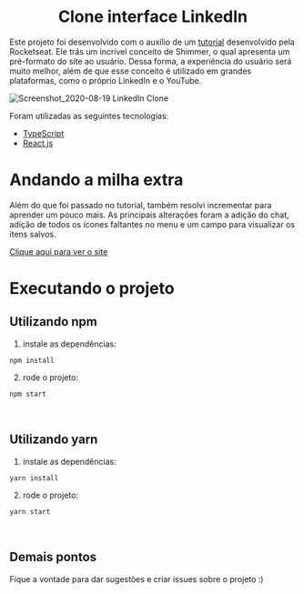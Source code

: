 # <div align='center'> Clone interface LinkedIn </div> 

Este projeto foi desenvolvido com o auxílio de um [tutorial](https://www.youtube.com/watch?v=-ZV-_7vNRGw) desenvolvido pela Rocketseat. Ele trás um incrível conceito de Shimmer, o qual apresenta um pré-formato do site ao usuário. Dessa forma, a experiência do usuário será muito melhor, além de que esse conceito é utilizado em grandes plataformas, como o próprio LinkedIn e o YouTube.
<br>

![Screenshot_2020-08-19 LinkedIn Clone](https://user-images.githubusercontent.com/40877357/90702891-c6e83300-e262-11ea-8b78-fab901e0b70a.png)

Foram utilizadas as seguintes tecnologias:

* [TypeScript](https://www.typescriptlang.org/)
* [React.js](https://pt-br.reactjs.org/)

# Andando a milha extra
Além do que foi passado no tutorial, também resolvi incrementar para aprender um pouco mais. As principais alterações foram a adição do chat, adição de todos os ícones faltantes no menu e um campo para visualizar os itens salvos.

[Clique aqui para ver o site](https://clone-ui-linkedin.netlify.app/)

# Executando o projeto
## Utilizando npm
1. instale as dependências:

`npm install`

2. rode o projeto:

`npm start`

<br>

## Utilizando yarn
1. instale as dependências:

`yarn install`

2. rode o projeto:

`yarn start`

<br>

## Demais pontos
Fique a vontade para dar sugestões e criar issues sobre o projeto :)
